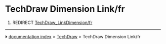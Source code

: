 # TechDraw Dimension Link/fr
1.  REDIRECT [TechDraw_LinkDimension/fr](TechDraw_LinkDimension/fr.md)



---
⏵ [documentation index](../README.md) > [TechDraw](TechDraw_Workbench.md) > TechDraw Dimension Link/fr
